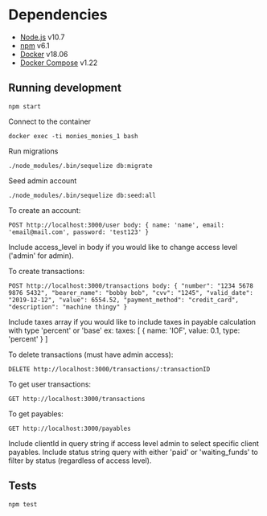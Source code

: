 # Dependencies

- [Node.js](https://nodejs.org/en/download/) v10.7
- [npm](https://www.npmjs.com/get-npm) v6.1
- [Docker](https://docs.docker.com/install/linux/docker-ce/ubuntu/) v18.06
- [Docker Compose](https://docs.docker.com/compose/install/) v1.22

## Running development

```
npm start
```

Connect to the container

```
docker exec -ti monies_monies_1 bash
```

Run migrations

```
./node_modules/.bin/sequelize db:migrate
```

Seed admin account

```
./node_modules/.bin/sequelize db:seed:all
```

To create an account:


```
POST http://localhost:3000/user body: { name: 'name', email: 'email@mail.com', password: 'test123' }
```
Include access_level in body if you would like to change access level ('admin' for admin).

To create transactions:

```
POST http://localhost:3000/transactions body: { "number": "1234 5678 9876 5432", "bearer_name": "bobby bob", "cvv": "1245", "valid_date": "2019-12-12", "value": 6554.52, "payment_method": "credit_card", "description": "machine thingy" }
```
Include taxes array if you would like to include taxes in payable calculation with type 'percent' or 'base' ex: taxes: [ { name: 'IOF', value: 0.1, type: 'percent' } ]

To delete transactions (must have admin access):

```
DELETE http://localhost:3000/transactions/:transactionID
```

To get user transactions:

```
GET http://localhost:3000/transactions
```

To get payables:

```
GET http://localhost:3000/payables
```
Include clientId in query string if access level admin to select specific client payables. Include status string query with either 'paid' or 'waiting_funds' to filter by status (regardless of access level).

## Tests

```
npm test
```
